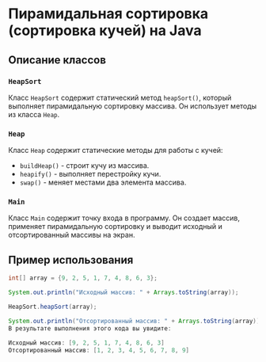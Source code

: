 # Пирамидальная сортировка (сортировка кучей) на Java

## Описание классов

### `HeapSort`

Класс `HeapSort` содержит статический метод `heapSort()`, который выполняет пирамидальную сортировку массива. Он использует методы из класса `Heap`.

### `Heap`

Класс `Heap` содержит статические методы для работы с кучей:
- `buildHeap()` - строит кучу из массива.
- `heapify()` - выполняет перестройку кучи.
- `swap()` - меняет местами два элемента массива.

### `Main`

Класс `Main` содержит точку входа в программу. Он создает массив, применяет пирамидальную сортировку и выводит исходный и отсортированный массивы на экран.

## Пример использования

```java
int[] array = {9, 2, 5, 1, 7, 4, 8, 6, 3};

System.out.println("Исходный массив: " + Arrays.toString(array));

HeapSort.heapSort(array);

System.out.println("Отсортированный массив: " + Arrays.toString(array));
В результате выполнения этого кода вы увидите:

Исходный массив: [9, 2, 5, 1, 7, 4, 8, 6, 3]
Отсортированный массив: [1, 2, 3, 4, 5, 6, 7, 8, 9]